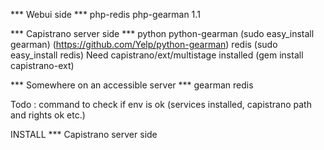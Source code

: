 *** Webui side ***
php-redis
php-gearman 1.1


*** Capistrano server side ***
python
python-gearman (sudo easy_install gearman) (https://github.com/Yelp/python-gearman)
redis (sudo easy_install redis)
Need capistrano/ext/multistage installed (gem install capistrano-ext)

***  Somewhere on an accessible server ***
gearman
redis

Todo : command to check if env is ok (services installed, capistrano path and rights ok etc.)

INSTALL
*** Capistrano server side

